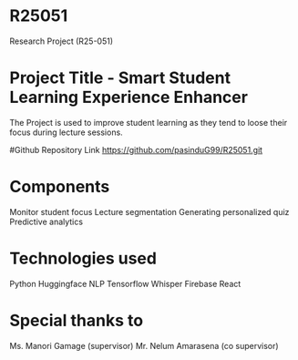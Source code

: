 # R25051
Research Project (R25-051)

# Project Title - Smart Student Learning Experience Enhancer
The Project is used to improve student learning as they tend to loose their focus during lecture sessions.

#Github Repository Link
https://github.com/pasinduG99/R25051.git

# Components
Monitor student focus
Lecture segmentation
Generating personalized quiz
Predictive analytics
# Technologies used
Python
Huggingface NLP
Tensorflow
Whisper
Firebase
React

# Special thanks to
Ms. Manori Gamage (supervisor)
Mr. Nelum Amarasena (co supervisor)



